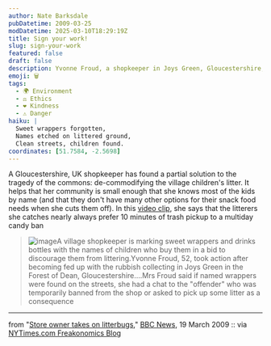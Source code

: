 ```yaml
---
author: Nate Barksdale
pubDatetime: 2009-03-25
modDatetime: 2025-03-10T18:29:19Z
title: Sign your work!
slug: sign-your-work
featured: false
draft: false
description: Yvonne Froud, a shopkeeper in Joys Green, Gloucestershire, has taken a creative approach to combat littering among local children by marking snack wrappers with their names and encouraging them to take responsibility for their waste.
emoji: 🗑️
tags:
  - 🌍 Environment
  - ⚖️ Ethics
  - ❤️ Kindness
  - ⚠️ Danger
haiku: |
  Sweet wrappers forgotten,  
  Names etched on littered ground,  
  Clean streets, children found.
coordinates: [51.7584, -2.5698]
---
```


A Gloucestershire, UK shopkeeper has found a partial solution to the tragedy of the commons: de-commodifying the village children's litter. It helps that her community is small enough that she knows most of the kids by name (and that they don't have many other options for their snack food needs when she cuts them off). In this [video clip](http://news.bbc.co.uk/1/hi/england/7953144.stm), she says that the litterers she catches nearly always prefer 10 minutes of trash pickup to a multiday candy ban

> ![image](http://culture-making.com/media/_45582652_sweets.jpg)A village shopkeeper is marking sweet wrappers and drinks bottles with the names of children who buy them in a bid to discourage them from littering.Yvonne Froud, 52, took action after becoming fed up with the rubbish collecting in Joys Green in the Forest of Dean, Gloucestershire….Mrs Froud said if named wrappers were found on the streets, she had a chat to the "offender" who was temporarily banned from the shop or asked to pick up some litter as a consequence

---

from "[Store owner takes on litterbugs](http://news.bbc.co.uk/2/hi/uk_news/england/gloucestershire/7952397.stm)," [BBC News](http://news.bbc.co.uk/2/hi/uk_news/england/gloucestershire/7952397.stm), 19 March 2009 :: via [NYTimes.com Freakonomics Blog](http://freakonomics.blogs.nytimes.com/2009/03/23/rubbish-with-your-name-on-it/)
